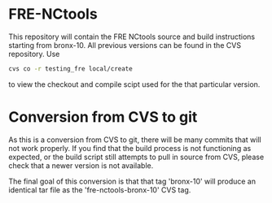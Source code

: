 # FRE-NCtools 

This repository will contain the FRE NCtools source and 
build instructions starting from bronx-10.  All previous
versions can be found in the CVS repository.  Use

```sh
cvs co -r testing_fre local/create
```

to view the checkout and compile scipt used for the that particular
version.

# Conversion from CVS to git

As this is a conversion from CVS to git, there will be many
commits that will not work properly.  If you find that the build
process is not functioning as expected, or the build script still
attempts to pull in source from CVS, please check that a newer
version is not available.

The final goal of this conversion is that that tag 'bronx-10' will
produce an identical tar file as the 'fre-nctools-bronx-10' CVS tag.

